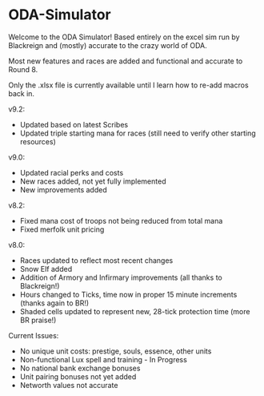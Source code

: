 # ODA-Simulator

Welcome to the ODA Simulator! Based entirely on the excel sim run by Blackreign and (mostly) accurate to the crazy world of ODA.

Most new features and races are added and functional and accurate to Round 8.

Only the .xlsx file is currently available until I learn how to re-add macros back in.

v9.2:
* Updated based on latest Scribes
* Updated triple starting mana for races (still need to verify other starting resources)

v9.0:
* Updated racial perks and costs
* New races added, not yet fully implemented
* New improvements added


v8.2:
* Fixed mana cost of troops not being reduced from total mana
* Fixed merfolk unit pricing

v8.0:
* Races updated to reflect most recent changes
* Snow Elf added
* Addition of Armory and Infirmary improvements (all thanks to Blackreign!)
* Hours changed to Ticks, time now in proper 15 minute increments (thanks again to BR!)
* Shaded cells updated to represent new, 28-tick protection time (more BR praise!)

Current Issues:
* No unique unit costs: prestige, souls, essence, other units
* Non-functional Lux spell and training - In Progress
* No national bank exchange bonuses
* Unit pairing bonuses not yet added
* Networth values not accurate
